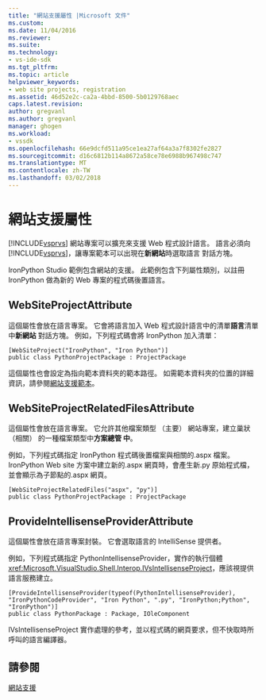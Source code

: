 ```yaml
---
title: "網站支援屬性 |Microsoft 文件"
ms.custom: 
ms.date: 11/04/2016
ms.reviewer: 
ms.suite: 
ms.technology:
- vs-ide-sdk
ms.tgt_pltfrm: 
ms.topic: article
helpviewer_keywords:
- web site projects, registration
ms.assetid: 46d52e2c-ca2a-4bbd-8500-5b0129768aec
caps.latest.revision: 
author: gregvanl
ms.author: gregvanl
manager: ghogen
ms.workload:
- vssdk
ms.openlocfilehash: 66e9dcfd511a95ce1ea27af64a3a7f8302fe2827
ms.sourcegitcommit: d16c6812b114a8672a58ce78e6988b967498c747
ms.translationtype: MT
ms.contentlocale: zh-TW
ms.lasthandoff: 03/02/2018
---
```

# <a name="web-site-support-attributes"></a>網站支援屬性
[!INCLUDE[vsprvs](../../code-quality/includes/vsprvs_md.md)] 網站專案可以擴充來支援 Web 程式設計語言。 語言必須向[!INCLUDE[vsprvs](../../code-quality/includes/vsprvs_md.md)]，讓專案範本可以出現在**新網站**時選取語言 對話方塊。

IronPython Studio 範例包含網站的支援。 此範例包含下列屬性類別，以註冊 IronPython 做為新的 Web 專案的程式碼後置語言。

## <a name="websiteprojectattribute"></a>WebSiteProjectAttribute
 這個屬性會放在語言專案。 它會將語言加入 Web 程式設計語言中的清單**語言**清單中**新網站** 對話方塊。 例如，下列程式碼會將 IronPython 加入清單：

```
[WebSiteProject("IronPython", "Iron Python")]
public class PythonProjectPackage : ProjectPackage
```

 這個屬性也會設定為指向範本資料夾的範本路徑。 如需範本資料夾的位置的詳細資訊，請參閱[網站支援範本](../../extensibility/internals/web-site-support-templates.md)。

## <a name="websiteprojectrelatedfilesattribute"></a>WebSiteProjectRelatedFilesAttribute
 這個屬性會放在語言專案。 它允許其他檔案類型 （主要） 網站專案，建立巢狀 （相關） 的一種檔案類型中**方案總管 中**。

 例如，下列程式碼指定 IronPython 程式碼後置檔案與相關的.aspx 檔案。 IronPython Web site 方案中建立新的.aspx 網頁時，會產生新.py 原始程式檔，並會顯示為子節點的.aspx 網頁。

```
[WebSiteProjectRelatedFiles("aspx", "py")]
public class PythonProjectPackage : ProjectPackage
```

## <a name="provideintellisenseproviderattribute"></a>ProvideIntellisenseProviderAttribute
 這個屬性會放在語言專案封裝。 它會選取語言的 IntelliSense 提供者。

 例如，下列程式碼指定 PythonIntellisenseProvider，實作的執行個體<xref:Microsoft.VisualStudio.Shell.Interop.IVsIntellisenseProject>，應該視提供語言服務建立。

```
[ProvideIntellisenseProvider(typeof(PythonIntellisenseProvider), "IronPythonCodeProvider", "Iron Python", ".py", "IronPython;Python", "IronPython")]
public class PythonPackage : Package, IOleComponent
```

 IVsIntellisenseProject 實作處理的參考，並以程式碼的網頁要求，但不快取時所呼叫的語言編譯器。

## <a name="see-also"></a>請參閱
 [網站支援](../../extensibility/internals/web-site-support.md)